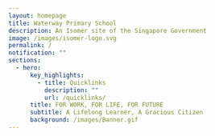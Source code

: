 ```yaml
---
layout: homepage
title: Waterway Primary School
description: An Isomer site of the Singapore Government
image: /images/isomer-logo.svg
permalink: /
notification: ""
sections:
  - hero:
      key_highlights:
        - title: Quicklinks
          description: ""
          url: /quicklinks/
      title: FOR WORK, FOR LIFE, FOR FUTURE
      subtitle: A Lifelong Learner, A Gracious Citizen
      background: /images/Banner.gif
---
```

